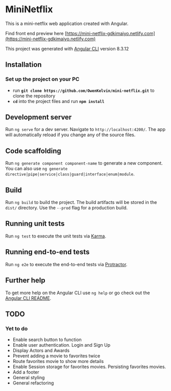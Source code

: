 # MiniNetflix

This is a mini-netflix web application created with Angular.

Find front end preview here [https://mini-netflix-gdkimaiyo.netlify.com](https://mini-netflix-gdkimaiyo.netlify.com)

This project was generated with [Angular CLI](https://github.com/angular/angular-cli) version 8.3.12

## Installation

### Set up the project on your PC

- run **`git clone https://github.com/OwenKelvin/mini-netflix.git`** to clone the repository
- **`cd`** into the project files and run **`npm install`**

## Development server

Run `ng serve` for a dev server. Navigate to `http://localhost:4200/`. The app will automatically reload if you change any of the source files.

## Code scaffolding

Run `ng generate component component-name` to generate a new component. You can also use `ng generate directive|pipe|service|class|guard|interface|enum|module`.

## Build

Run `ng build` to build the project. The build artifacts will be stored in the `dist/` directory. Use the `--prod` flag for a production build.

## Running unit tests

Run `ng test` to execute the unit tests via [Karma](https://karma-runner.github.io).

## Running end-to-end tests

Run `ng e2e` to execute the end-to-end tests via [Protractor](http://www.protractortest.org/).

## Further help

To get more help on the Angular CLI use `ng help` or go check out the [Angular CLI README](https://github.com/angular/angular-cli/blob/master/README.md).

## TODO

### Yet to do

- Enable search button to function
- Enable user authentication. Login and Sign Up
- Display Actors and Awards
- Prevent adding a movie to favorites twice
- Route favorites movie to show more details
- Enable Session storage for favorites movies. Persisting favorites movies.
- Add a footer
- General styling
- General refactoring
